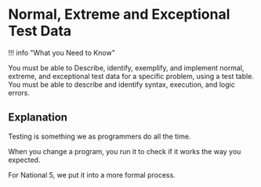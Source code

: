 # Normal, Extreme and Exceptional Test Data

!!! info "What you Need to Know"

  You must be able to Describe, identify, exemplify, and implement normal, extreme, and exceptional test data for a specific problem, using a test table.
  You must be able to describe and identify syntax, execution, and logic errors.

## Explanation

Testing is something we as programmers do all the time. 

When you change a program, you run it to check if it works the way you expected. 

For National 5, we put it into a more formal process.
